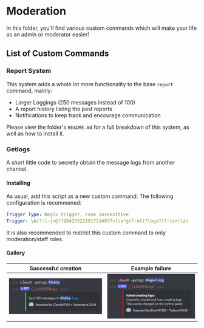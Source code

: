 # Moderation
In this folder, you'll find various custom commands which will make your life as an admin or moderator easier!

## List of Custom Commands
### Report System
This system adds a whole lot more functionality to the base `report` command, mainly:

* Larger Loggings (250 messages instead of 100)
* A report history listing the past reports
* Notifications to keep track and encourage communication

Please view the folder's `README.md` for a full breakdown of this system, as well as how to install it.

### Getlogs
A short little code to secretly obtain the message logs from another channel.

#### Installing
As usual, add this script as a new custom command. The following configuration is recommened:

```yaml
Trigger Type: RegEx trigger, case insensitive
Trigger: \A(?:\-|<@!?204255221017214977>)\s*g(?:et)?logs?(?:\s+|\z)
```

It is also recommended to restrict this custom command to only moderation/staff roles.

#### Gallery
Successful creation | Example failure
| ---- | ---- |
![success](../assets/getlogs-success.png) | ![failure](../assets/getlogs-failure.png)
